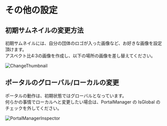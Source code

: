 # その他の設定

## 初期サムネイルの変更方法

初期サムネイルには、自分の団体のロゴが入った画像など、お好きな画像を設定頂けます。  
アスペクト比4:3の画像を作成し、以下の場所の画像を差し替えてください。

![ChangeThumbnail](/img/ChangeThumbnail.png)

## ポータルのグローバル/ローカルの変更

ポータルの動作は、初期状態ではグローバルとなっています。  
何らかの事情でローカルへと変更したい場合は、PortalManager の IsGlobal のチェックを外してください。

![PortalManagerInspector](/img/PortalManagerInspector.png)
